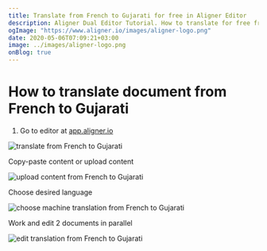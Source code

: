 ```yaml
---
title: Translate from French to Gujarati for free in Aligner Editor
description: Aligner Dual Editor Tutorial. How to translate for free from French to Gujarati. Aligner is multilingual document management platform. 
ogImage: "https://www.aligner.io/images/aligner-logo.png"
date: 2020-05-06T07:09:21+03:00
image: ../images/aligner-logo.png
onBlog: true
---
```


# How to translate document from French to Gujarati

1. Go to editor at [app.aligner.io](https://app.aligner.io "Aligner App web page")

![translate from French to Gujarati](../aligner-blank-editor.png "translate from French to Gujarati")

Copy-paste content or upload content

![upload content from French to Gujarati](../aligner-uploaded-document.png "upload content from French to Gujarati")

Choose desired language

![choose machine translation from French to Gujarati](../aligner-language-dropdown.png "choose machine translation from French to Gujarati")

Work and edit 2 documents in parallel

![edit translation from French to Gujarati](../aligner-double-sitded-editor.png "edit translation from French to Gujarati")


